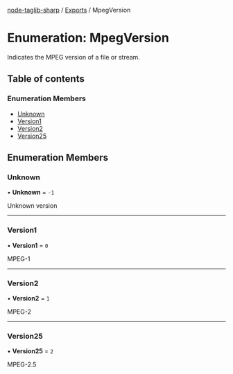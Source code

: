 [node-taglib-sharp](../README.md) / [Exports](../modules.md) / MpegVersion

# Enumeration: MpegVersion

Indicates the MPEG version of a file or stream.

## Table of contents

### Enumeration Members

- [Unknown](MpegVersion.md#unknown)
- [Version1](MpegVersion.md#version1)
- [Version2](MpegVersion.md#version2)
- [Version25](MpegVersion.md#version25)

## Enumeration Members

### Unknown

• **Unknown** = ``-1``

Unknown version

___

### Version1

• **Version1** = ``0``

MPEG-1

___

### Version2

• **Version2** = ``1``

MPEG-2

___

### Version25

• **Version25** = ``2``

MPEG-2.5
